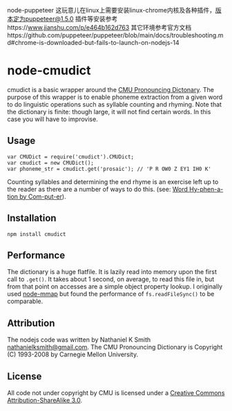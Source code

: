 node-puppeteer
这玩意儿在linux上需要安装linux-chrome内核及各种插件，版本定为puppeteer@1.5.0
插件等安装参考https://www.jianshu.com/p/e464b162d763
其它环境参考官方文档https://github.com/puppeteer/puppeteer/blob/main/docs/troubleshooting.md#chrome-is-downloaded-but-fails-to-launch-on-nodejs-14


node-cmudict
============
cmudict is a basic wrapper around the [CMU Pronouncing Dictonary](http://www.speech.cs.cmu.edu/cgi-bin/cmudict). The purpose of this
wrapper is to enable phoneme extraction from a given word to do linguistic
operations such as syllable counting and rhyming. Note that the dictionary is
finite: though large, it will not find certain words. In this case you will
have to improvise.

Usage
-----
    var CMUDict = require('cmudict').CMUDict;
    var cmudict = new CMUDict();
    var phoneme_str = cmudict.get('prosaic'); // 'P R OW0 Z EY1 IH0 K'

Counting syllables and determining the end rhyme is an exercise left up to the
reader as there are a number of ways to do this.  (see:  [Word Hy-phen-a-tion by Com-put-er](http://www.tug.org/docs/liang/)).

Installation
------------
`npm install cmudict`

Performance
-----------
The dictionary is a huge flatfile. It is lazily read into memory upon the first
call to `.get()`. It takes about 1 second, on average, to read this file in,
but from that point on accesses are a simple object property lookup. I
originally used [node-mmap](https://github.com/bnoordhuis/node-mmap) but found
the performance of `fs.readFileSync()` to be comparable.

Attribution
-----------
The nodejs code was written by Nathaniel K Smith <nathanielksmith@gmail.com>.
The CMU Pronouncing Dictionary is Copyright (C) 1993-2008 by Carnegie Mellon
University.

License
-------
All code not under copyright by CMU is licensed under a [Creative Commons Attribution-ShareAlike 3.0](http://creativecommons.org/licenses/by-sa/3.0/).
